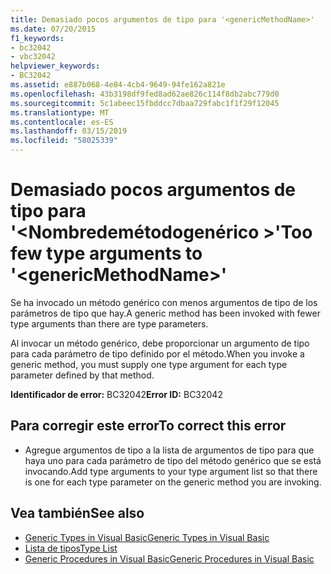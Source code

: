 ```yaml
---
title: Demasiado pocos argumentos de tipo para '<genericMethodName>'
ms.date: 07/20/2015
f1_keywords:
- bc32042
- vbc32042
helpviewer_keywords:
- BC32042
ms.assetid: e887b068-4e84-4cb4-9649-94fe162a821e
ms.openlocfilehash: 43b3198df9fed8ad62ae826c114f8db2abc779d0
ms.sourcegitcommit: 5c1abeec15fbddcc7dbaa729fabc1f1f29f12045
ms.translationtype: MT
ms.contentlocale: es-ES
ms.lasthandoff: 03/15/2019
ms.locfileid: "58025339"
---
```

# <a name="too-few-type-arguments-to-genericmethodname"></a><span data-ttu-id="3396c-102">Demasiado pocos argumentos de tipo para '\<Nombredemétodogenérico >'</span><span class="sxs-lookup"><span data-stu-id="3396c-102">Too few type arguments to '\<genericMethodName>'</span></span>
<span data-ttu-id="3396c-103">Se ha invocado un método genérico con menos argumentos de tipo de los parámetros de tipo que hay.</span><span class="sxs-lookup"><span data-stu-id="3396c-103">A generic method has been invoked with fewer type arguments than there are type parameters.</span></span>  
  
 <span data-ttu-id="3396c-104">Al invocar un método genérico, debe proporcionar un argumento de tipo para cada parámetro de tipo definido por el método.</span><span class="sxs-lookup"><span data-stu-id="3396c-104">When you invoke a generic method, you must supply one type argument for each type parameter defined by that method.</span></span>  
  
 <span data-ttu-id="3396c-105">**Identificador de error:** BC32042</span><span class="sxs-lookup"><span data-stu-id="3396c-105">**Error ID:** BC32042</span></span>  
  
## <a name="to-correct-this-error"></a><span data-ttu-id="3396c-106">Para corregir este error</span><span class="sxs-lookup"><span data-stu-id="3396c-106">To correct this error</span></span>  
  
-   <span data-ttu-id="3396c-107">Agregue argumentos de tipo a la lista de argumentos de tipo para que haya uno para cada parámetro de tipo del método genérico que se está invocando.</span><span class="sxs-lookup"><span data-stu-id="3396c-107">Add type arguments to your type argument list so that there is one for each type parameter on the generic method you are invoking.</span></span>  
  
## <a name="see-also"></a><span data-ttu-id="3396c-108">Vea también</span><span class="sxs-lookup"><span data-stu-id="3396c-108">See also</span></span>

- [<span data-ttu-id="3396c-109">Generic Types in Visual Basic</span><span class="sxs-lookup"><span data-stu-id="3396c-109">Generic Types in Visual Basic</span></span>](../../visual-basic/programming-guide/language-features/data-types/generic-types.md)
- [<span data-ttu-id="3396c-110">Lista de tipos</span><span class="sxs-lookup"><span data-stu-id="3396c-110">Type List</span></span>](../../visual-basic/language-reference/statements/type-list.md)
- [<span data-ttu-id="3396c-111">Generic Procedures in Visual Basic</span><span class="sxs-lookup"><span data-stu-id="3396c-111">Generic Procedures in Visual Basic</span></span>](../../visual-basic/programming-guide/language-features/data-types/generic-procedures.md)

